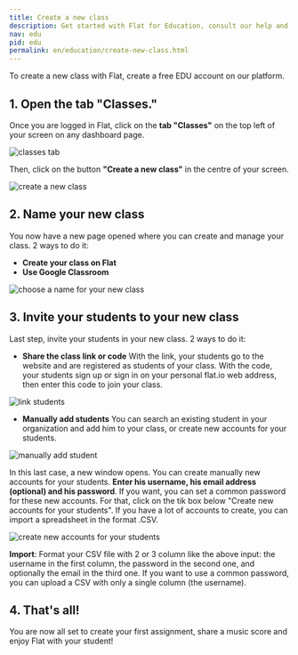 ```yaml
---
title: Create a new class
description: Get started with Flat for Education, consult our help and info regarding our education product usage.
nav: edu
pid: edu
permalink: en/education/create-new-class.html
---
```

To create a new class with Flat, create a free EDU account on our platform.

## 1. Open the tab "Classes."
Once you are logged in Flat, click on the **tab "Classes"** on the top left of your screen on any dashboard page.

![classes tab](/help/assets/img/createaclass/classestab.PNG)

Then, click on the button **"Create a new class"** in the centre of your screen.

![create a new class](/help/assets/img/createaclass/createanewclass.PNG)

## 2. Name your new class
You now have a new page opened where you can create and manage your class. 2 ways to do it:
  * **Create your class on Flat**
  * **Use Google Classroom**

![choose a name for your new class](/help/assets/img/createaclass/chooseanameforyournewclass.PNG)

## 3. Invite your students to your new class
Last step, invite your students in your new class. 2 ways to do it:
  * **Share the class link or code**
With the link, your students go to the website and are registered as students of your class.
With the code, your students sign up or sign in on your personal flat.io web address, then enter this code to join your class.

![link students](/help/assets/img/createaclass/linkstudents.PNG)

  * **Manually add students**
You can search an existing student in your organization and add him to your class, or create new accounts for your students.

![manually add student](/help/assets/img/createaclass/manuallyaddstudent.PNG)

In this last case, a new window opens. You can create manually new accounts for your students. **Enter his username, his email address (optional) and his password**.
If you want, you can set a common password for these new accounts. For that, click on the tik box below "Create new accounts for your students".
If you have a lot of accounts to create, you can import a spreadsheet in the format .CSV.

![create new accounts for your students](/help/assets/img/createaclass/createstudent.PNG)

**Import**: Format your CSV file with 2 or 3 column like the above input: the username in the first column, the password in the second one, and optionally the email in the third one. If you want to use a common password, you can upload a CSV with only a single column (the username).

## 4. That's all!
You are now all set to create your first assignment, share a music score and enjoy Flat with your student!
